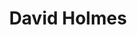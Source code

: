 ---
title: "David Holmes"
summary: "Northern Irish DJ, musician and composer, born 14 February 1969. For the New Zealand/UK-Engineer please us For the UK-Engineer please use For the US-Engineer please use"
slug: "david-holmes"
image: "david-holmes.jpg"
apple_music_artist_url: "https://music.apple.com/gb/artist/david-holmes/315355"
wikipedia_url: "none"
---